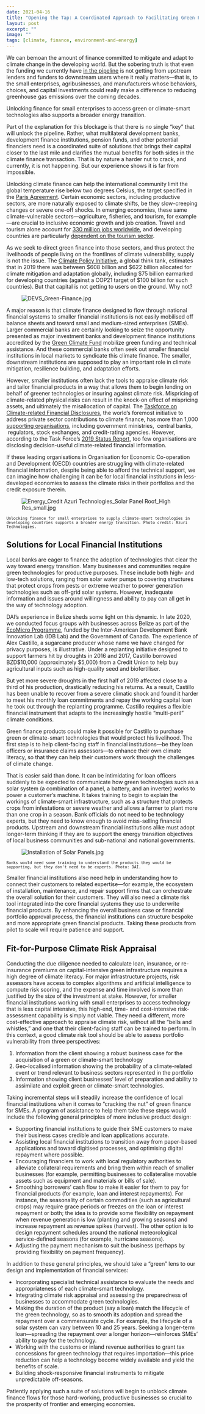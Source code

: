 ```yaml
---
date: 2021-04-16
title: "Opening the Tap: A Coordinated Approach to Facilitating Green Finance for SMEs in Frontier and Emerging Markets"
layout: post
excerpt: ""
image: ""
tags: [climate, finance, environment-and-energy]
---
```

<p>We can bemoan the amount of finance committed to mitigate and adapt to climate change in the developing world. But the sobering truth is that even the funding we currently have <a href="http://www.oecd.org/environment/climate-finance-for-developing-countries-rose-to-usd-78-9-billion-in-2018oecd.htm">in the pipeline</a> is not getting from upstream lenders and funders to downstream users where it really matters—that is, to the small enterprises, agribusinesses, and manufacturers whose behaviors, choices, and capital investments could really make a difference to reducing greenhouse gas emissions over the coming decades.</p><p>Unlocking finance for small enterprises to access green or climate-smart technologies also supports a broader energy transition.</p><p>Part of the explanation for this blockage is that there is no single “key” that will unlock the pipeline. Rather, what multilateral development banks, development finance institutions, pension funds, and other potential financiers need is a coordinated suite of solutions that brings their capital closer to the last mile and clarifies the mutual benefits for both sides in the climate finance transaction. That is by nature a harder nut to crack, and currently, it is not happening. But our experience shows it is far from impossible.</p><p>Unlocking climate finance can help the international community limit the global temperature rise below two degrees Celsius, the target specified in the <a href="https://unfccc.int/files/meetings/paris_nov_2015/application/pdf/cop_auv_template_4b_new__1.pdf">Paris Agreement</a>. Certain economic sectors, including productive sectors, are more naturally exposed to climate shifts, be they slow-creeping changes or severe one-off shocks. In emerging economies, these same climate-vulnerable sectors—agriculture, fisheries, and tourism, for example—are crucial to inclusive economic growth and job creation. Travel and tourism alone account for <a href="https://wttc.org/Research/Economic-Impact">330 million jobs worldwide</a>, and developing countries are particularly <a href="https://www.un.org/sites/un2.un.org/files/sg_policy_brief_covid-19_tourism_august_2020.pdf">dependent on the tourism sector</a>.</p><p>As we seek to direct green finance into those sectors, and thus protect the livelihoods of people living on the frontlines of climate vulnerability, supply is not the issue. The <a href="https://www.climatepolicyinitiative.org/publication/global-landscape-of-climate-finance-2019/">Climate Policy Initiative</a>, a global think tank, estimates that in 2019 there was between $608 billion and $622 billion allocated for climate mitigation and adaptation globally, including $75 billion earmarked for developing countries (against a COP21 target of $100 billion for such countries). But that capital is not getting to users on the ground. Why not?</p><figure class="kg-card kg-image-card"><img src="https://pubs.ghost.io/uploads/DEVS_Green-Finance.jpg" class="kg-image" alt="DEVS_Green-Finance.jpg" loading="lazy"></figure><p>A major reason is that climate finance designed to flow through national financial systems to smaller financial institutions is not easily mobilised off balance sheets and toward small and medium-sized enterprises (SMEs). Larger commercial banks are certainly looking to seize the opportunity presented as major investment banks and development finance institutions accredited by the <a href="https://www.greenclimate.fund/">Green Climate Fund</a> mobilize green funding and technical assistance. And these commercial banks often seek out smaller financial institutions in local markets to syndicate this climate finance. The smaller, downstream institutions are supposed to play an important role in climate mitigation, resilience building, and adaptation efforts.</p><p>However, smaller institutions often lack the tools to appraise climate risk and tailor financial products in a way that allows them to begin lending on behalf of greener technologies or insuring against climate risk. Mispricing of climate-related physical risks can result in the knock-on effect of mispricing assets, and ultimately the misallocation of capital. The <a href="https://www.fsb-tcfd.org/tcfd-supporters/">Taskforce on Climate-related Financial Disclosures</a>, the world’s foremost initiative to address private sector contributions to climate finance, has more than 1,000 <a href="https://assets.bbhub.io/company/sites/60/2020/02/PR-TCFD-1000-Supporters_FINAL.pdf">supporting organisations</a>, including government ministries,  central banks,  regulators, stock exchanges, and credit-rating agencies. However, according to the Task Force’s <a href="https://assets.bbhub.io/company/sites/60/2020/10/2019-TCFD-Status-Report-FINAL-0531191.pdf">2019 Status Report</a>, too few organisations are disclosing decision-useful climate-related financial information.</p><p>If these leading organisations in Organisation for Economic Co-operation and Development (OECD) countries are struggling with climate-related financial information, despite being able to afford the technical support, we can imagine how challenging it can be for local financial institutions in less-developed economies to assess the climate risks in their portfolios and the credit exposure therein.</p><figure class="kg-card kg-image-card"><img src="https://pubs.ghost.io/uploads/Energy_Credit%20Azuri%20Technologies_Solar%20Panel%20Roof_High%20Res_small.jpg" class="kg-image" alt="Energy_Credit Azuri Technologies_Solar Panel Roof_High Res_small.jpg" loading="lazy"></figure><p><code><code>Unlocking finance for small enterprises to supply climate-smart technologies in developing countries supports a broader energy transition. Photo credit: Azuri Technologies.</code></code></p><h2 id="solutions-for-local-financial-institutions">Solutions for Local Financial Institutions</h2><p>Local banks are eager to finance the adoption of technologies that clear the way toward energy transition. Many businesses and communities require green technologies for productive purposes. These include both high- and low-tech solutions, ranging from solar water pumps to covering structures that protect crops from pests or extreme weather to power generation technologies such as off-grid solar systems. However, inadequate information and issues around willingness and ability to pay can all get in the way of technology adoption.</p><p>DAI’s experience in Belize sheds some light on this dynamic. In late 2020, we conducted focus groups with businesses across Belize as part of the <a href="https://www.dai.com/our-work/projects/belize-idb-ecomicro-project">EcoMicro Programme</a>, funded by the Inter-American Development Bank Innovation Lab (IDB Lab) and the Government of Canada. The experience of Alex Castillo, a sugarcane producer whose name we have changed for privacy purposes, is illustrative. Under a replanting initiative designed to support farmers hit by droughts in 2016 and 2017, Castillo borrowed BZD$10,000 (approximately $5,000) from a Credit Union to help buy agricultural inputs such as high-quality seed and biofertiliser.</p><p>But yet more severe droughts in the first half of 2019 affected close to a third of his production, drastically reducing his returns. As a result, Castillo has been unable to recover from a severe climatic shock and found it harder to meet his monthly loan commitments and repay the working capital loan he took out through the replanting programme. Castillo requires a flexible financial instrument that adapts to the increasingly hostile “multi-peril” climate conditions.</p><p>Green finance products could make it possible for Castillo to purchase green or climate-smart technologies that would protect his livelihood. The first step is to help client-facing staff in financial institutions—be they loan officers or insurance claims assessors—to enhance their own climate literacy, so that they can help their customers work through the challenges of climate change.</p><p>That is easier said than done. It can be intimidating for loan officers suddenly to be expected to communicate how green technologies such as a solar system (a combination of a panel, a battery, and an inverter) works to power a customer’s machine. It takes training to begin to explain the workings of climate-smart infrastructure, such as a structure that protects crops from infestations or severe weather and allows a farmer to plant more than one crop in a season. Bank officials do not need to be technology experts, but they need to know enough to avoid miss-selling financial products. Upstream and downstream financial institutions alike must adopt longer-term thinking if they are to support the energy transition objectives of local business communities and sub-national and national governments.</p><figure class="kg-card kg-image-card"><img src="https://pubs.ghost.io/uploads/Installation%20of%20Solar%20Panels.jpg" class="kg-image" alt="Installation of Solar Panels.jpg" loading="lazy"></figure><p><code><code>Banks would need some training to understand the products they would be supporting, but they don't need to be experts. Photo: DAI.</code></code></p><p>Smaller financial institutions also need help in understanding how to connect their customers to related expertise—for example, the ecosystem of installation, maintenance, and repair support firms that can orchestrate the overall solution for their customers. They will also need a climate risk tool integrated into the core financial systems they use to underwrite financial products. By enhancing the overall business case or financial portfolio approval process, the financial institutions can structure bespoke and more appropriate green financial products. Taking these products from pilot to scale will require patience and support.</p><h2 id="fit-for-purpose-climate-risk-appraisal">Fit-for-Purpose Climate Risk Appraisal</h2><p>Conducting the due diligence needed to calculate loan, insurance, or re-insurance premiums on capital-intensive green infrastructure requires a high degree of climate literacy. For major infrastructure projects, risk assessors have access to complex algorithms and artificial intelligence to compute risk scoring, and the expense and time involved is more than justified by the size of the investment at stake. However, for smaller financial institutions working with small enterprises to access technology that is less capital intensive, this high-end, time- and cost-intensive risk-assessment capability is simply not viable. They need a different, more cost-effective approach to appraise climate risk, without all the “bells and whistles,” and one that their client-facing staff can be trained to perform. In this context, a good climate risk tool should be able to assess portfolio vulnerability from three perspectives:</p><ol><li>Information from the client showing a robust business case for the acquisition of a green or climate-smart technology</li><li>Geo-localised information showing the probability of a climate-related event or trend relevant to business sectors represented in the portfolio</li><li>Information showing client businesses’ level of preparation and ability to assimilate and exploit green or climate-smart technologies.</li></ol><p>Taking incremental steps will steadily increase the confidence of local financial institutions when it comes to “cracking the nut” of green finance for SMEs. A program of assistance to help them take these steps would include the following general principles of more inclusive product design:</p><ul><li>Supporting financial institutions to guide their SME customers to make their business cases credible and loan applications accurate.</li><li>Assisting local financial institutions to transition away from paper-based applications and toward digitised processes, and optimising digital repayment where possible.</li><li>Encouraging financiers to work with local regulatory authorities to alleviate collateral requirements and bring them within reach of smaller businesses (for example, permitting businesses to collateralise movable assets such as equipment and materials or bills of sale).</li><li>Smoothing borrowers’ cash flow to make it easier for them to pay for financial products (for example, loan and interest repayments). For instance, the seasonality of certain commodities (such as agricultural crops) may require grace periods or freezes on the loan or interest repayment or both; the idea is to provide some flexibility on repayment when revenue generation is low (planting and growing seasons) and increase repayment as revenue spikes (harvest). The other option is to design repayment schedules around the national meteorological service-defined seasons (for example, hurricane seasons).</li><li>Adjusting the payment mechanism to suit the business (perhaps by providing flexibility on payment frequency).</li></ul><p>In addition to these general principles, we should take a “green” lens to our design and implementation of financial services:</p><ul><li>Incorporating specialist technical assistance to evaluate the needs and appropriateness of each climate-smart technology.</li><li>Integrating climate risk appraisal and assessing the preparedness of businesses to accommodate green technologies.</li><li>Making the duration of the product (say a loan) match the lifecycle of the green technology, so as to smooth its adoption and spread the repayment over a commensurate cycle. For example, the lifecycle of a solar system can vary between 10 and 25 years. Seeking a longer-term loan—spreading the repayment over a longer horizon—reinforces SMEs’ ability to pay for the technology.</li><li>Working with the customs or inland revenue authorities to grant tax concessions for green technology that requires importation—this price reduction can help a technology become widely available and yield the benefits of scale.</li><li>Building shock-responsive financial instruments to mitigate unpredictable off-seasons.</li></ul><p>Patiently applying such a suite of solutions will begin to unblock climate finance flows for those hard-working, productive businesses so crucial to the prosperity of frontier and emerging economies.</p>
  
